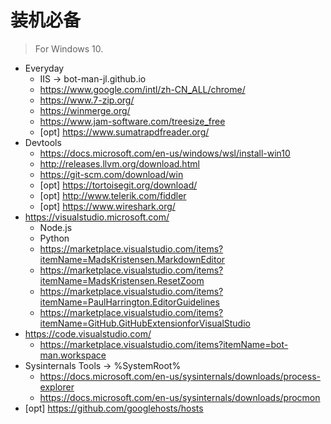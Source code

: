 ﻿# 装机必备

> For Windows 10.

- Everyday
  - IIS -> bot-man-jl.github.io
  - https://www.google.com/intl/zh-CN_ALL/chrome/
  - https://www.7-zip.org/
  - https://winmerge.org/
  - https://www.jam-software.com/treesize_free
  - [opt] https://www.sumatrapdfreader.org/
- Devtools
  - https://docs.microsoft.com/en-us/windows/wsl/install-win10
  - http://releases.llvm.org/download.html
  - https://git-scm.com/download/win
  - [opt] https://tortoisegit.org/download/
  - [opt] http://www.telerik.com/fiddler
  - [opt] https://www.wireshark.org/
- https://visualstudio.microsoft.com/
  - Node.js
  - Python
  - https://marketplace.visualstudio.com/items?itemName=MadsKristensen.MarkdownEditor
  - https://marketplace.visualstudio.com/items?itemName=MadsKristensen.ResetZoom
  - https://marketplace.visualstudio.com/items?itemName=PaulHarrington.EditorGuidelines
  - https://marketplace.visualstudio.com/items?itemName=GitHub.GitHubExtensionforVisualStudio
- https://code.visualstudio.com/
  - https://marketplace.visualstudio.com/items?itemName=bot-man.workspace
- Sysinternals Tools -> %SystemRoot%
  - https://docs.microsoft.com/en-us/sysinternals/downloads/process-explorer
  - https://docs.microsoft.com/en-us/sysinternals/downloads/procmon
- [opt] https://github.com/googlehosts/hosts
